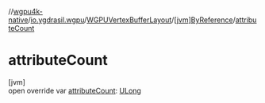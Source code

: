 //[wgpu4k-native](../../../../index.md)/[io.ygdrasil.wgpu](../../index.md)/[WGPUVertexBufferLayout](../index.md)/[[jvm]ByReference](index.md)/[attributeCount](attribute-count.md)

# attributeCount

[jvm]\
open override var [attributeCount](attribute-count.md): [ULong](https://kotlinlang.org/api/core/kotlin-stdlib/kotlin/-u-long/index.html)